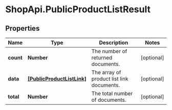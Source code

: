 # ShopApi.PublicProductListResult

## Properties

Name | Type | Description | Notes
------------ | ------------- | ------------- | -------------
**count** | **Number** | The number of returned documents. | [optional] 
**data** | [**[PublicProductListLink]**](PublicProductListLink.md) | The array of product list link documents. | [optional] 
**total** | **Number** | The total number of documents. | [optional] 


